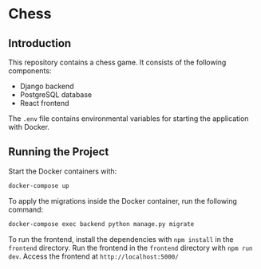 # Chess

## Introduction

This repository contains a chess game. It consists of the following components:

- Django backend
- PostgreSQL database
- React frontend

The `.env` file contains environmental variables for starting the application with Docker.

## Running the Project

Start the Docker containers with:
```bash
docker-compose up
```

To apply the migrations inside the Docker container, run the following command:
```bash
docker-compose exec backend python manage.py migrate
```

To run the frontend, install the dependencies with `npm install` in the `frontend` directory.
Run the frontend in the `frontend` directory with `npm run dev`.
Access the frontend at `http://localhost:5000/`
